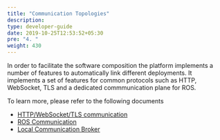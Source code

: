 ```yaml
---
title: "Communication Topologies"
description:
type: developer-guide
date: 2019-10-25T12:53:52+05:30
pre: "4. "
weight: 430
---
```

In order to facilitate the software composition the platform implements a number of features to automatically link different deployments. It implements a set of features for common protocols such as HTTP, WebSocket, TLS and a dedicated commmunication plane for ROS.

To learn more, please refer to the following documents

* [HTTP/WebSocket/TLS communication](/developer-guide/manage-software-cycle/communication-topologies/std-comms/)
* [ROS Communication](/developer-guide/manage-software-cycle/communication-topologies/ros-support/)
* [Local Communication Broker](/developer-guide/manage-software-cycle/communication-topologies/local-communication-broker/)